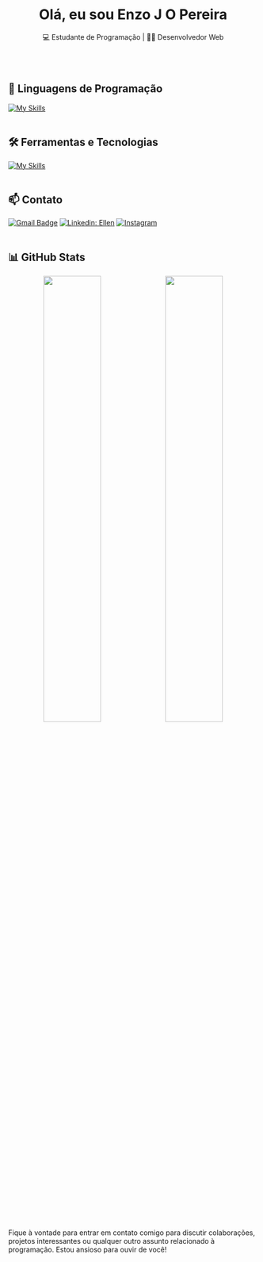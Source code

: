 <h1 align="center"> Olá, eu sou Enzo J O Pereira</h1>

<p align="center">
  💻 Estudante de Programação | 👨‍💻 Desenvolvedor Web
</p><br><br>


## 🚀 Linguagens de Programação
[![My Skills](https://skillicons.dev/icons?i=javascript,php)](https://skillicons.dev)<br><br>

## 🛠️ Ferramentas e Tecnologias
[![My Skills](https://skillicons.dev/icons?i=html,css,nodejs,ts,react,vscode,postman,mysql,mongodb,git,github)](https://skillicons.dev)<br><br>

## 📫 Contato

[![Gmail Badge](https://img.shields.io/badge/-enzopereira6823@gmail.com-006bed?style=flat-square&logo=Gmail&logoColor=white&link=mailto:enzopereira6823@gmail.com)](mailto:Enzo)
[![Linkedin: Ellen](https://img.shields.io/badge/-enzooliveira-blue?style=flat-square&logo=Linkedin&logoColor=white&link=https://www.linkedin.com/in/enzo-oliveira-162b97271/)](https://www.linkedin.com/in/enzo-oliveira-162b97271/)
[![Instagram](https://img.shields.io/badge/-enzojop05-purple?style=flat-square&logo=Instagram&logoColor=white&link=https://www.instagram.com/enzo.jop05/)](https://www.instagram.com/enzo.jop05/) <br><br>


## 📊 GitHub Stats  
<div align="center">
  <img src="https://github-readme-stats.vercel.app/api?username=enzojop&show_icons=true&theme=react&hide_border=true" width="48%" />
  <img src="https://github-readme-stats.vercel.app/api/top-langs/?username=enzojop&layout=compact&theme=react&hide_border=true" width="48%" />
</div><br><br>

Fique à vontade para entrar em contato comigo para discutir colaborações, projetos interessantes ou qualquer outro assunto relacionado à programação. Estou ansioso para ouvir de você!  <br><br>
